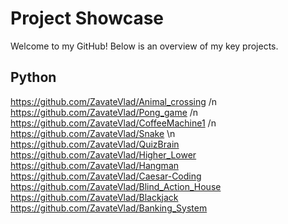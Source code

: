 # Project Showcase
Welcome to my GitHub! Below is an overview of my key projects.

## Python
https://github.com/ZavateVlad/Animal_crossing /n
https://github.com/ZavateVlad/Pong_game /n
https://github.com/ZavateVlad/CoffeeMachine1 /n
https://github.com/ZavateVlad/Snake \n
https://github.com/ZavateVlad/QuizBrain
https://github.com/ZavateVlad/Higher_Lower
https://github.com/ZavateVlad/Hangman
https://github.com/ZavateVlad/Caesar-Coding
https://github.com/ZavateVlad/Blind_Action_House
https://github.com/ZavateVlad/Blackjack
https://github.com/ZavateVlad/Banking_System

